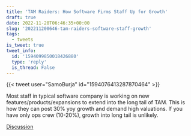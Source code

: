 ```yaml
---
title: 'TAM Raiders: How Software Firms Staff Up for Growth'
draft: true
date: 2022-11-20T06:46:35+00:00
slug: '202211200646-tam-raiders-software-staff-growth'
tags:
  - tweets
is_tweet: true
tweet_info:
  id: '1594099850018426880'
  type: 'reply'
  is_thread: False
---
```




{{< tweet user="SamoBurja" id="1594076413287870464" >}}

Most staff in typical software company is working on new features/products/expansions to extend into the long tail of TAM. This is how they can post 30% yoy growth and demand high valuations. If you have only ops crew (10-20%), growth into long tail is unlikely.

[Discussion](https://x.com/sytelus/status/1594099850018426880)
